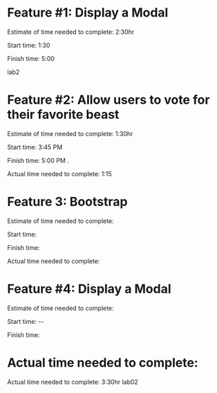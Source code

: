 
# Feature #1: Display a Modal
Estimate of time needed to complete: 2:30hr

Start time: 1:30

Finish time: 5:00

 lab2
# Feature #2: Allow users to vote for their favorite beast
Estimate of time needed to complete: 1:30hr

Start time: 3:45 PM

Finish time: 5:00 PM .

Actual time needed to complete: 1:15

# Feature 3: Bootstrap
Estimate of time needed to complete: 

Start time: 

Finish time: 

Actual time needed to complete: 

# Feature #4: Display a Modal
Estimate of time needed to complete: 

Start time: --

Finish time: 

Actual time needed to complete: 
=======
Actual time needed to complete:  3:30hr
 lab02
